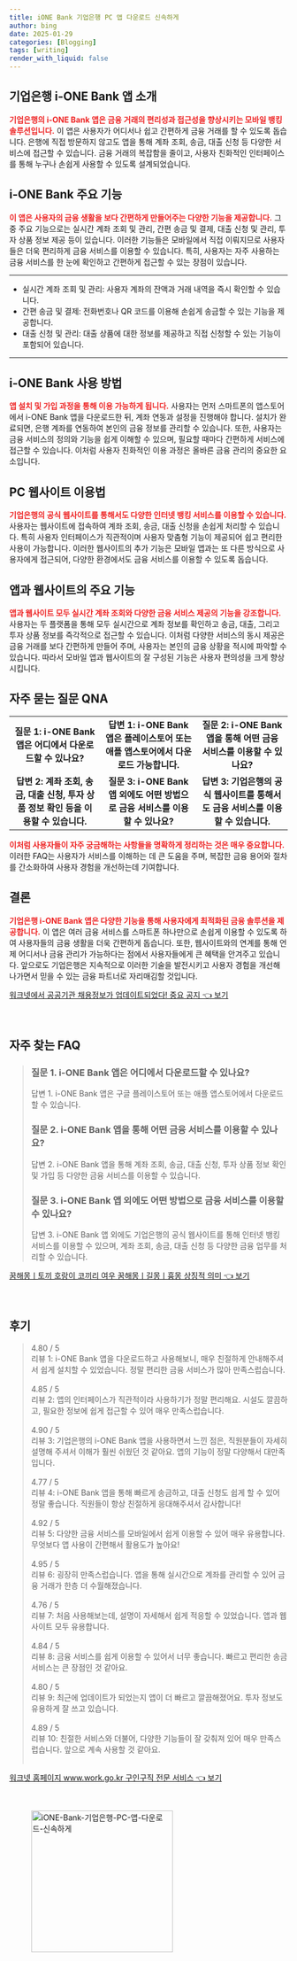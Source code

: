 ```yaml
---
title: iONE Bank 기업은행 PC 앱 다운로드 신속하게
author: bing
date: 2025-01-29
categories: [Blogging]
tags: [writing]
render_with_liquid: false
---
```



<h2 id='기업은행_i-ONE_Bank_앱_소개'>기업은행 i-ONE Bank 앱 소개</h2>

<p><b><span style="color: #ee2323;">기업은행의 i-ONE Bank 앱은 금융 거래의 편리성과 접근성을 향상시키는 모바일 뱅킹 솔루션입니다.</span></b> 이 앱은 사용자가 어디서나 쉽고 간편하게 금융 거래를 할 수 있도록 돕습니다. 은행에 직접 방문하지 않고도 앱을 통해 계좌 조회, 송금, 대출 신청 등 다양한 서비스에 접근할 수 있습니다. 금융 거래의 복잡함을 줄이고, 사용자 친화적인 인터페이스를 통해 누구나 손쉽게 사용할 수 있도록 설계되었습니다.</p>

<h2 id='i-ONE_Bank_주요_기능'>i-ONE Bank 주요 기능</h2>

<p><b><span style="color: #ee2323;">이 앱은 사용자의 금융 생활을 보다 간편하게 만들어주는 다양한 기능을 제공합니다.</span></b> 그 중 주요 기능으로는 실시간 계좌 조회 및 관리, 간편 송금 및 결제, 대출 신청 및 관리, 투자 상품 정보 제공 등이 있습니다. 이러한 기능들은 모바일에서 직접 이뤄지므로 사용자들은 더욱 편리하게 금융 서비스를 이용할 수 있습니다. 특히, 사용자는 자주 사용하는 금융 서비스를 한 눈에 확인하고 간편하게 접근할 수 있는 장점이 있습니다.</p>

<hr />

<ul>
    <li>실시간 계좌 조회 및 관리: 사용자 계좌의 잔액과 거래 내역을 즉시 확인할 수 있습니다.</li>
    <li>간편 송금 및 결제: 전화번호나 QR 코드를 이용해 손쉽게 송금할 수 있는 기능을 제공합니다.</li>
    <li>대출 신청 및 관리: 대출 상품에 대한 정보를 제공하고 직접 신청할 수 있는 기능이 포함되어 있습니다.</li>
</ul>

<hr />

<h2 id='i-ONE_Bank_사용_방법'>i-ONE Bank 사용 방법</h2>

<p><b><span style="color: #ee2323;">앱 설치 및 가입 과정을 통해 이용 가능하게 됩니다.</span></b> 사용자는 먼저 스마트폰의 앱스토어에서 i-ONE Bank 앱을 다운로드한 뒤, 계좌 연동과 설정을 진행해야 합니다. 설치가 완료되면, 은행 계좌를 연동하여 본인의 금융 정보를 관리할 수 있습니다. 또한, 사용자는 금융 서비스의 정의와 기능을 쉽게 이해할 수 있으며, 필요할 때마다 간편하게 서비스에 접근할 수 있습니다. 이처럼 사용자 친화적인 이용 과정은 올바른 금융 관리의 중요한 요소입니다.</p>

<h2 id='PC_웹사이트_이용법'>PC 웹사이트 이용법</h2>

<p><b><span style="color: #ee2323;">기업은행의 공식 웹사이트를 통해서도 다양한 인터넷 뱅킹 서비스를 이용할 수 있습니다.</span></b> 사용자는 웹사이트에 접속하여 계좌 조회, 송금, 대출 신청을 손쉽게 처리할 수 있습니다. 특히 사용자 인터페이스가 직관적이며 사용자 맞춤형 기능이 제공되어 쉽고 편리한 사용이 가능합니다. 이러한 웹사이트의 추가 기능은 모바일 앱과는 또 다른 방식으로 사용자에게 접근되어, 다양한 환경에서도 금융 서비스를 이용할 수 있도록 돕습니다.</p>

<h2 id='앱과_웹사이트의_주요_기능'>앱과 웹사이트의 주요 기능</h2>

<p><b><span style="color: #ee2323;">앱과 웹사이트 모두 실시간 계좌 조회와 다양한 금융 서비스 제공의 기능을 강조합니다.</span></b> 사용자는 두 플랫폼을 통해 모두 실시간으로 계좌 정보를 확인하고 송금, 대출, 그리고 투자 상품 정보를 즉각적으로 접근할 수 있습니다. 이처럼 다양한 서비스의 동시 제공은 금융 거래를 보다 간편하게 만들어 주며, 사용자는 본인의 금융 상황을 적시에 파악할 수 있습니다. 따라서 모바일 앱과 웹사이트의 잘 구성된 기능은 사용자 편의성을 크게 향상시킵니다.</p>

<h2 id='자주_묻는_질문_QNA'>자주 묻는 질문 QNA</h2>

<table>
    <tr>
        <td style="text-align: center; height: 17px;"><b>질문 1: i-ONE Bank 앱은 어디에서 다운로드할 수 있나요?</b></td>
        <td style="text-align: center; height: 17px;"><b>답변 1: i-ONE Bank 앱은 플레이스토어 또는 애플 앱스토어에서 다운로드 가능합니다.</b></td>
        <td style="text-align: center; height: 17px;"><b>질문 2: i-ONE Bank 앱을 통해 어떤 금융 서비스를 이용할 수 있나요?</b></td>
    </tr>
    <tr>
        <td style="text-align: center; height: 17px;"><b>답변 2: 계좌 조회, 송금, 대출 신청, 투자 상품 정보 확인 등을 이용할 수 있습니다.</b></td>
        <td style="text-align: center; height: 17px;"><b>질문 3: i-ONE Bank 앱 외에도 어떤 방법으로 금융 서비스를 이용할 수 있나요?</b></td>
        <td style="text-align: center; height: 17px;"><b>답변 3: 기업은행의 공식 웹사이트를 통해서도 금융 서비스를 이용할 수 있습니다.</b></td>
    </tr>
</table>

<p><b><span style="color: #ee2323;">이처럼 사용자들이 자주 궁금해하는 사항들을 명확하게 정리하는 것은 매우 중요합니다.</span></b> 이러한 FAQ는 사용자가 서비스를 이해하는 데 큰 도움을 주며, 복잡한 금융 용어와 절차를 간소화하여 사용자 경험을 개선하는데 기여합니다.</p>

<h2 id='결론'>결론</h2>

<p><b><span style="color: #ee2323;">기업은행 i-ONE Bank 앱은 다양한 기능을 통해 사용자에게 최적화된 금융 솔루션을 제공합니다.</span></b> 이 앱은 여러 금융 서비스를 스마트폰 하나만으로 손쉽게 이용할 수 있도록 하여 사용자들의 금융 생활을 더욱 간편하게 돕습니다. 또한, 웹사이트와의 연계를 통해 언제 어디서나 금융 관리가 가능하다는 점에서 사용자들에게 큰 혜택을 안겨주고 있습니다. 앞으로도 기업은행은 지속적으로 이러한 기술을 발전시키고 사용자 경험을 개선해 나가면서 믿을 수 있는 금융 파트너로 자리매김할 것입니다.</p>


<p><a class="click-button" title="워크넷에서 공공기관 채용정보가 업데이트되었다! 중요 공지" href="https://blackassets.github.io/posts/%EC%9B%8C%ED%81%AC%EB%84%B7%EC%97%90%EC%84%9C-%EA%B3%B5%EA%B3%B5%EA%B8%B0%EA%B4%80-%EC%B1%84%EC%9A%A9%EC%A0%95%EB%B3%B4%EA%B0%80-%EC%97%85%EB%8D%B0%EC%9D%B4%ED%8A%B8%EB%90%98%EC%97%88%EB%8B%A4!-%EC%A4%91%EC%9A%94-%EA%B3%B5%EC%A7%80/" rel="dofollow">워크넷에서 공공기관 채용정보가 업데이트되었다! 중요 공지 👈 보기</a></p><br>
<h2 id='자주_찾는_FAQ'>자주 찾는 FAQ</h2>
<div itemscope="" itemtype="https://schema.org/FAQPage"> 
<blockquote> 
<div itemscope="" itemprop="mainEntity" itemtype="https://schema.org/Question"> 
<h3 itemprop="name">질문 1. i-ONE Bank 앱은 어디에서 다운로드할 수 있나요?</h3> 
<div itemscope="" itemprop="acceptedAnswer" itemtype="https://schema.org/Answer"> 
<span itemprop="text"> 
<p>답변 1. i-ONE Bank 앱은 구글 플레이스토어 또는 애플 앱스토어에서 다운로드할 수 있습니다.</p> 
</span> 
</div> 
</div> 
<div itemscope="" itemprop="mainEntity" itemtype="https://schema.org/Question"> 
<h3 itemprop="name">질문 2. i-ONE Bank 앱을 통해 어떤 금융 서비스를 이용할 수 있나요?</h3> 
<div itemscope="" itemprop="acceptedAnswer" itemtype="https://schema.org/Answer"> 
<span itemprop="text"> 
<p>답변 2. i-ONE Bank 앱을 통해 계좌 조회, 송금, 대출 신청, 투자 상품 정보 확인 및 가입 등 다양한 금융 서비스를 이용할 수 있습니다.</p> 
</span> 
</div> 
</div> 
<div itemscope="" itemprop="mainEntity" itemtype="https://schema.org/Question"> 
<h3 itemprop="name">질문 3. i-ONE Bank 앱 외에도 어떤 방법으로 금융 서비스를 이용할 수 있나요?</h3> 
<div itemscope="" itemprop="acceptedAnswer" itemtype="https://schema.org/Answer"> 
<span itemprop="text"> 
<p>답변 3. i-ONE Bank 앱 외에도 기업은행의 공식 웹사이트를 통해 인터넷 뱅킹 서비스를 이용할 수 있으며, 계좌 조회, 송금, 대출 신청 등 다양한 금융 업무를 처리할 수 있습니다.</p> 
</span> 
</div> 
</div> 
</blockquote> 
</div>
<p><a class="click-button" title="꿈해몽ㅣ토끼 호랑이 코끼리 여우 꿈해몽ㅣ길몽ㅣ흉몽 상징적 의미" href="https://blackassets.github.io/posts/%EA%BF%88%ED%95%B4%EB%AA%BD%E3%85%A3%ED%86%A0%EB%81%BC-%ED%98%B8%EB%9E%91%EC%9D%B4-%EC%BD%94%EB%81%BC%EB%A6%AC-%EC%97%AC%EC%9A%B0-%EA%BF%88%ED%95%B4%EB%AA%BD%E3%85%A3%EA%B8%B8%EB%AA%BD%E3%85%A3%ED%9D%89%EB%AA%BD-%EC%83%81%EC%A7%95%EC%A0%81-%EC%9D%98%EB%AF%B8/" rel="dofollow">꿈해몽ㅣ토끼 호랑이 코끼리 여우 꿈해몽ㅣ길몽ㅣ흉몽 상징적 의미 👈 보기</a></p><br>
<h2 id='후기'>후기</h2>
<div itemscope itemtype="https://schema.org/Product">
  <blockquote>
  <div itemprop="review" itemscope itemtype="https://schema.org/Review">
      <div itemprop="reviewRating" itemscope itemtype="https://schema.org/Rating"> <span itemprop="ratingValue">4.80</span> / <span itemprop="bestRating">5</span> </div>
      <span itemprop="reviewBody">리뷰 1: i-ONE Bank 앱을 다운로드하고 사용해보니, 매우 친절하게 안내해주셔서 쉽게 설치할 수 있었습니다. 정말 편리한 금융 서비스가 많아 만족스럽습니다.</span>
  </div>
  <br>
  <div itemprop="review" itemscope itemtype="https://schema.org/Review">
      <div itemprop="reviewRating" itemscope itemtype="https://schema.org/Rating"> <span itemprop="ratingValue">4.85</span> / <span itemprop="bestRating">5</span> </div>
      <span itemprop="reviewBody">리뷰 2: 앱의 인터페이스가 직관적이라 사용하기가 정말 편리해요. 시설도 깔끔하고, 필요한 정보에 쉽게 접근할 수 있어 매우 만족스럽습니다.</span>
  </div>
  <br>
  <div itemprop="review" itemscope itemtype="https://schema.org/Review">
      <div itemprop="reviewRating" itemscope itemtype="https://schema.org/Rating"> <span itemprop="ratingValue">4.90</span> / <span itemprop="bestRating">5</span> </div>
      <span itemprop="reviewBody">리뷰 3: 기업은행의 i-ONE Bank 앱을 사용하면서 느낀 점은, 직원분들이 자세히 설명해 주셔서 이해가 훨씬 쉬웠던 것 같아요. 앱의 기능이 정말 다양해서 대만족입니다.</span>
  </div>
  <br>
  <div itemprop="review" itemscope itemtype="https://schema.org/Review">
      <div itemprop="reviewRating" itemscope itemtype="https://schema.org/Rating"> <span itemprop="ratingValue">4.77</span> / <span itemprop="bestRating">5</span> </div>
      <span itemprop="reviewBody">리뷰 4: i-ONE Bank 앱을 통해 빠르게 송금하고, 대출 신청도 쉽게 할 수 있어 정말 좋습니다. 직원들이 항상 친절하게 응대해주셔서 감사합니다!</span>
  </div>
  <br>
  <div itemprop="review" itemscope itemtype="https://schema.org/Review">
      <div itemprop="reviewRating" itemscope itemtype="https://schema.org/Rating"> <span itemprop="ratingValue">4.92</span> / <span itemprop="bestRating">5</span> </div>
      <span itemprop="reviewBody">리뷰 5: 다양한 금융 서비스를 모바일에서 쉽게 이용할 수 있어 매우 유용합니다. 무엇보다 앱 사용이 간편해서 활용도가 높아요!</span>
  </div>
  <br>
  <div itemprop="review" itemscope itemtype="https://schema.org/Review">
      <div itemprop="reviewRating" itemscope itemtype="https://schema.org/Rating"> <span itemprop="ratingValue">4.95</span> / <span itemprop="bestRating">5</span> </div>
      <span itemprop="reviewBody">리뷰 6: 굉장히 만족스럽습니다. 앱을 통해 실시간으로 계좌를 관리할 수 있어 금융 거래가 한층 더 수월해졌습니다.</span>
  </div>
  <br>
  <div itemprop="review" itemscope itemtype="https://schema.org/Review">
      <div itemprop="reviewRating" itemscope itemtype="https://schema.org/Rating"> <span itemprop="ratingValue">4.76</span> / <span itemprop="bestRating">5</span> </div>
      <span itemprop="reviewBody">리뷰 7: 처음 사용해보는데, 설명이 자세해서 쉽게 적응할 수 있었습니다. 앱과 웹사이트 모두 유용합니다.</span>
  </div>
  <br>
  <div itemprop="review" itemscope itemtype="https://schema.org/Review">
      <div itemprop="reviewRating" itemscope itemtype="https://schema.org/Rating"> <span itemprop="ratingValue">4.84</span> / <span itemprop="bestRating">5</span> </div>
      <span itemprop="reviewBody">리뷰 8: 금융 서비스를 쉽게 이용할 수 있어서 너무 좋습니다. 빠르고 편리한 송금 서비스는 큰 장점인 것 같아요.</span>
  </div>
  <br>
  <div itemprop="review" itemscope itemtype="https://schema.org/Review">
      <div itemprop="reviewRating" itemscope itemtype="https://schema.org/Rating"> <span itemprop="ratingValue">4.80</span> / <span itemprop="bestRating">5</span> </div>
      <span itemprop="reviewBody">리뷰 9: 최근에 업데이트가 되었는지 앱이 더 빠르고 깔끔해졌어요. 투자 정보도 유용하게 잘 쓰고 있습니다.</span>
  </div>
  <br>
  <div itemprop="review" itemscope itemtype="https://schema.org/Review">
      <div itemprop="reviewRating" itemscope itemtype="https://schema.org/Rating"> <span itemprop="ratingValue">4.89</span> / <span itemprop="bestRating">5</span> </div>
      <span itemprop="reviewBody">리뷰 10: 친절한 서비스와 더불어, 다양한 기능들이 잘 갖춰져 있어 매우 만족스럽습니다. 앞으로 계속 사용할 것 같아요.</span>
  </div>
  <br>
  </blockquote>
</div>
<p><a class="click-button" title="워크넷 홈페이지 www.work.go.kr 구인구직 전문 서비스" href="https://blackassets.github.io/posts/%EC%9B%8C%ED%81%AC%EB%84%B7-%ED%99%88%ED%8E%98%EC%9D%B4%EC%A7%80-www.work.go.kr-%EA%B5%AC%EC%9D%B8%EA%B5%AC%EC%A7%81-%EC%A0%84%EB%AC%B8-%EC%84%9C%EB%B9%84%EC%8A%A4/" rel="dofollow">워크넷 홈페이지 www.work.go.kr 구인구직 전문 서비스 👈 보기</a></p><br>
<figure class="image"><img src="https://blackassets.github.io/assets/img/thumbnail/iONE-Bank-기업은행-PC-앱-다운로드-신속하게.webp" alt="iONE-Bank-기업은행-PC-앱-다운로드-신속하게" width="256" height="256"></figure>